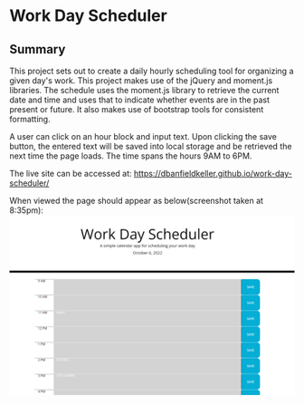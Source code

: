 # Work Day Scheduler

## Summary

This project sets out to create a daily hourly scheduling tool for organizing a given day's work. This project makes use of the jQuery and moment.js libraries. The schedule uses the moment.js library to retrieve the current date and time and uses that to indicate whether events are in the past present or future. It also makes use of bootstrap tools for consistent formatting.

A user can click on an hour block and input text. Upon clicking the save button, the entered text will be saved into local storage and be retrieved the next time the page loads. The time spans the hours 9AM to 6PM.

The live site can be accessed at: https://dbanfieldkeller.github.io/work-day-scheduler/

When viewed the page should appear as below(screenshot taken at 8:35pm): ![Landing Page](Assets/screenshot1.PNG)